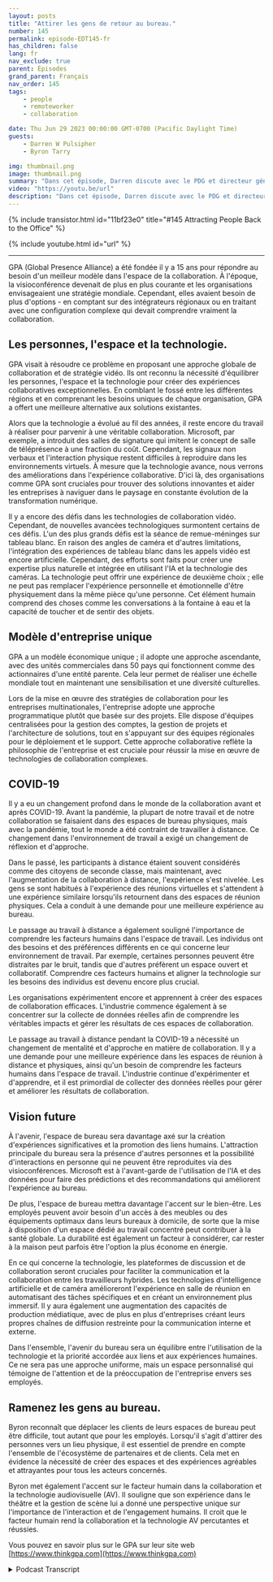 ```yaml
---
layout: posts
title: "Attirer les gens de retour au bureau."
number: 145
permalink: episode-EDT145-fr
has_children: false
lang: fr
nav_exclude: true
parent: Épisodes
grand_parent: Français
nav_order: 145
tags:
    - people
    - remoteworker
    - collaboration

date: Thu Jun 29 2023 00:00:00 GMT-0700 (Pacific Daylight Time)
guests:
    - Darren W Pulsipher
    - Byron Tarry

img: thumbnail.png
image: thumbnail.png
summary: "Dans cet épisode, Darren discute avec le PDG et directeur général de GPA du rôle que joue l'innovation en matière de collaboration pour ramener les gens au bureau et pourquoi les gens ont besoin d'interactions en face-à-face."
video: "https://youtu.be/url"
description: "Dans cet épisode, Darren discute avec le PDG et directeur général de GPA du rôle que joue l'innovation en matière de collaboration pour ramener les gens au bureau et pourquoi les gens ont besoin d'interactions en face-à-face."
---
```


<div>
{% include transistor.html id="11bf23e0" title="#145 Attracting People Back to the Office" %}

{% include youtube.html id="url" %}
</div>

---

GPA (Global Presence Alliance) a été fondée il y a 15 ans pour répondre au besoin d'un meilleur modèle dans l'espace de la collaboration. À l'époque, la visioconférence devenait de plus en plus courante et les organisations envisageaient une stratégie mondiale. Cependant, elles avaient besoin de plus d'options - en comptant sur des intégrateurs régionaux ou en traitant avec une configuration complexe qui devait comprendre vraiment la collaboration.

## Les personnes, l'espace et la technologie.

GPA visait à résoudre ce problème en proposant une approche globale de collaboration et de stratégie vidéo. Ils ont reconnu la nécessité d'équilibrer les personnes, l'espace et la technologie pour créer des expériences collaboratives exceptionnelles. En comblant le fossé entre les différentes régions et en comprenant les besoins uniques de chaque organisation, GPA a offert une meilleure alternative aux solutions existantes.

Alors que la technologie a évolué au fil des années, il reste encore du travail à réaliser pour parvenir à une véritable collaboration. Microsoft, par exemple, a introduit des salles de signature qui imitent le concept de salle de téléprésence à une fraction du coût. Cependant, les signaux non verbaux et l'interaction physique restent difficiles à reproduire dans les environnements virtuels. À mesure que la technologie avance, nous verrons des améliorations dans l'expérience collaborative. D'ici là, des organisations comme GPA sont cruciales pour trouver des solutions innovantes et aider les entreprises à naviguer dans le paysage en constante évolution de la transformation numérique.

Il y a encore des défis dans les technologies de collaboration vidéo. Cependant, de nouvelles avancées technologiques surmontent certains de ces défis. L'un des plus grands défis est la séance de remue-méninges sur tableau blanc. En raison des angles de caméra et d'autres limitations, l'intégration des expériences de tableau blanc dans les appels vidéo est encore artificielle. Cependant, des efforts sont faits pour créer une expertise plus naturelle et intégrée en utilisant l'IA et la technologie des caméras. La technologie peut offrir une expérience de deuxième choix ; elle ne peut pas remplacer l'expérience personnelle et émotionnelle d'être physiquement dans la même pièce qu'une personne. Cet élément humain comprend des choses comme les conversations à la fontaine à eau et la capacité de toucher et de sentir des objets.

## Modèle d'entreprise unique

GPA a un modèle économique unique ; il adopte une approche ascendante, avec des unités commerciales dans 50 pays qui fonctionnent comme des actionnaires d'une entité parente. Cela leur permet de réaliser une échelle mondiale tout en maintenant une sensibilisation et une diversité culturelles.

Lors de la mise en œuvre des stratégies de collaboration pour les entreprises multinationales, l'entreprise adopte une approche programmatique plutôt que basée sur des projets. Elle dispose d'équipes centralisées pour la gestion des comptes, la gestion de projets et l'architecture de solutions, tout en s'appuyant sur des équipes régionales pour le déploiement et le support. Cette approche collaborative reflète la philosophie de l'entreprise et est cruciale pour réussir la mise en œuvre de technologies de collaboration complexes.

## COVID-19

Il y a eu un changement profond dans le monde de la collaboration avant et après COVID-19. Avant la pandémie, la plupart de notre travail et de notre collaboration se faisaient dans des espaces de bureau physiques, mais avec la pandémie, tout le monde a été contraint de travailler à distance. Ce changement dans l'environnement de travail a exigé un changement de réflexion et d'approche.

Dans le passé, les participants à distance étaient souvent considérés comme des citoyens de seconde classe, mais maintenant, avec l'augmentation de la collaboration à distance, l'expérience s'est nivelée. Les gens se sont habitués à l'expérience des réunions virtuelles et s'attendent à une expérience similaire lorsqu'ils retournent dans des espaces de réunion physiques. Cela a conduit à une demande pour une meilleure expérience au bureau.

Le passage au travail à distance a également souligné l'importance de comprendre les facteurs humains dans l'espace de travail. Les individus ont des besoins et des préférences différents en ce qui concerne leur environnement de travail. Par exemple, certaines personnes peuvent être distraites par le bruit, tandis que d'autres préfèrent un espace ouvert et collaboratif. Comprendre ces facteurs humains et aligner la technologie sur les besoins des individus est devenu encore plus crucial.

Les organisations expérimentent encore et apprennent à créer des espaces de collaboration efficaces. L'industrie commence également à se concentrer sur la collecte de données réelles afin de comprendre les véritables impacts et gérer les résultats de ces espaces de collaboration.

Le passage au travail à distance pendant la COVID-19 a nécessité un changement de mentalité et d'approche en matière de collaboration. Il y a une demande pour une meilleure expérience dans les espaces de réunion à distance et physiques, ainsi qu'un besoin de comprendre les facteurs humains dans l'espace de travail. L'industrie continue d'expérimenter et d'apprendre, et il est primordial de collecter des données réelles pour gérer et améliorer les résultats de collaboration.

## Vision future

À l'avenir, l'espace de bureau sera davantage axé sur la création d'expériences significatives et la promotion des liens humains. L'attraction principale du bureau sera la présence d'autres personnes et la possibilité d'interactions en personne qui ne peuvent être reproduites via des visioconférences. Microsoft est à l'avant-garde de l'utilisation de l'IA et des données pour faire des prédictions et des recommandations qui améliorent l'expérience au bureau.

De plus, l'espace de bureau mettra davantage l'accent sur le bien-être. Les employés peuvent avoir besoin d'un accès à des meubles ou des équipements optimaux dans leurs bureaux à domicile, de sorte que la mise à disposition d'un espace dédié au travail concentré peut contribuer à la santé globale. La durabilité est également un facteur à considérer, car rester à la maison peut parfois être l'option la plus économe en énergie.

En ce qui concerne la technologie, les plateformes de discussion et de collaboration seront cruciales pour faciliter la communication et la collaboration entre les travailleurs hybrides. Les technologies d'intelligence artificielle et de caméra amélioreront l'expérience en salle de réunion en automatisant des tâches spécifiques et en créant un environnement plus immersif. Il y aura également une augmentation des capacités de production médiatique, avec de plus en plus d'entreprises créant leurs propres chaînes de diffusion restreinte pour la communication interne et externe.

Dans l'ensemble, l'avenir du bureau sera un équilibre entre l'utilisation de la technologie et la priorité accordée aux liens et aux expériences humaines. Ce ne sera pas une approche uniforme, mais un espace personnalisé qui témoigne de l'attention et de la préoccupation de l'entreprise envers ses employés.

## Ramenez les gens au bureau.

Byron reconnaît que déplacer les clients de leurs espaces de bureau peut être difficile, tout autant que pour les employés. Lorsqu'il s'agit d'attirer des personnes vers un lieu physique, il est essentiel de prendre en compte l'ensemble de l'écosystème de partenaires et de clients. Cela met en évidence la nécessité de créer des espaces et des expériences agréables et attrayantes pour tous les acteurs concernés.

Byron met également l'accent sur le facteur humain dans la collaboration et la technologie audiovisuelle (AV). Il souligne que son expérience dans le théâtre et la gestion de scène lui a donné une perspective unique sur l'importance de l'interaction et de l'engagement humains. Il croit que le facteur humain rend la collaboration et la technologie AV percutantes et réussies.

Vous pouvez en savoir plus sur le GPA sur leur site web [https://www.thinkgpa.com](https://www.thinkgpa.com)



<details>
<summary> Podcast Transcript </summary>

<p></p>

</details>
